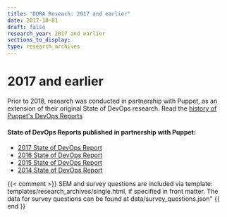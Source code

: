 ```yaml
---
title: "DORA Reseach: 2017 and earlier"
date: 2017-10-01
draft: false
research_year: 2017 and earlier
sections_to_display:
type: research_archives
---
```


# 2017 and earlier
Prior to 2018, research was conducted in partnership with Puppet, as an extension of their original State of DevOps research. Read the [history of Puppet's DevOps Reports](https://www.puppet.com/resources/history-of-devops-reports)

#### State of DevOps Reports published in partnership with Puppet:
- [2017 State of DevOps Report](/publications/pdf/state-of-devops-2017.pdf)
- [2016 State of DevOps Report](/publications/pdf/state-of-devops-2016.pdf)
- [2015 State of DevOps Report](/publications/pdf/state-of-devops-2015.pdf)
- [2014 State of DevOps Report](/publications/pdf/state-of-devops-2014.pdf)

{{< comment >}}
    SEM and survey questions are included via template: templates/research_archives/single.html, if specified in front matter. The data for survey questions can be found at data/survey_questions.json"
{{ end }}